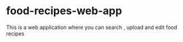# food-recipes-web-app
This is a web application where you can search , upload and edit food recipes
